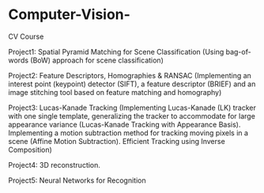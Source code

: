 # Computer-Vision-
CV Course

Project1: Spatial Pyramid Matching for Scene Classification (Using bag-of-words (BoW) approach for scene classification)

Project2: Feature Descriptors, Homographies & RANSAC (Implementing an interest point (keypoint) detector (SIFT), a feature descriptor (BRIEF) and an image stitching tool based on feature matching and homography)

Project3: Lucas-Kanade Tracking (Implementing Lucas-Kanade (LK) tracker with one single template, generalizing the tracker to accommodate for large appearance variance (Lucas-Kanade Tracking with Appearance Basis). Implementing a motion subtraction method for tracking moving pixels in a scene (Affine Motion Subtraction). Efficient Tracking using Inverse Composition)

Project4: 3D reconstruction.

Project5: Neural Networks for Recognition
